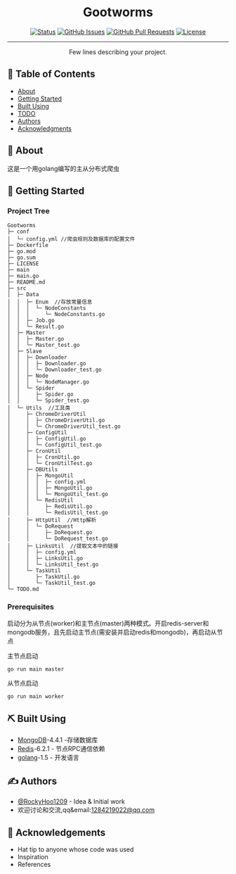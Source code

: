 <p align="center">
  <a href="" rel="noopener"></a>
</p>

<h1 align="center">Gootworms</h1>

<div align="center"> 

[![Status](https://img.shields.io/badge/status-active-success.svg)]()
[![GitHub Issues](https://img.shields.io/github/issues/kylelobo/The-Documentation-Compendium.svg)](https://github.com/kylelobo/The-Documentation-Compendium/issues)
[![GitHub Pull Requests](https://img.shields.io/github/issues-pr/kylelobo/The-Documentation-Compendium.svg)](https://github.com/kylelobo/The-Documentation-Compendium/pulls)
[![License](https://img.shields.io/badge/license-MIT-blue.svg)](/LICENSE)

</div>

---

<p align="center"> Few lines describing your project.
    <br> 
</p>

## 📝 Table of Contents

- [About](#about)
- [Getting Started](#getting_started)
- [Built Using](#built_using)
- [TODO](./TODO.md)
- [Authors](#authors)
- [Acknowledgments](#acknowledgement)

## 🧐 About <a name = "about"></a>
这是一个用golang编写的主从分布式爬虫

## 🏁 Getting Started <a name = "getting_started"></a>
### Project Tree
```
Gootworms
├─ conf
│  └─ config.yml //爬虫规则及数据库的配置文件
├─ Dockerfile   
├─ go.mod
├─ go.sum
├─ LICENSE
├─ main
├─ main.go
├─ README.md
├─ src
│  ├─ Data
│  │  ├─ Enum  //存放常量信息
│  │  │  └─ NodeConstants
│  │  │     └─ NodeConstants.go 
│  │  ├─ Job.go
│  │  └─ Result.go
│  ├─ Master
│  │  ├─ Master.go
│  │  └─ Master_test.go
│  ├─ Slave
│  │  ├─ Downloader
│  │  │  ├─ Downloader.go
│  │  │  └─ Downloader_test.go
│  │  ├─ Node
│  │  │  └─ NodeManager.go
│  │  └─ Spider
│  │     ├─ Spider.go
│  │     └─ Spider_test.go
│  └─ Utils  //工具类
│     ├─ ChromeDriverUtil
│     │  ├─ ChromeDriverUtil.go
│     │  └─ ChromeDriverUtil_test.go
│     ├─ ConfigUtil
│     │  ├─ ConfigUtil.go
│     │  └─ ConfigUtil_test.go
│     ├─ CronUtil
│     │  ├─ CronUtil.go
│     │  └─ CronUtilTest.go
│     ├─ DBUtils
│     │  ├─ MongoUtil
│     │  │  ├─ config.yml
│     │  │  ├─ MongoUtil.go
│     │  │  └─ MongoUtil_test.go
│     │  └─ RedisUtil
│     │     ├─ RedisUtil.go
│     │     └─ RedisUtil_test.go
│     ├─ HttpUtil  //Http解析
│     │  └─ DoRequest
│     │     ├─ DoRequest.go
│     │     └─ DoRequest_test.go
│     ├─ LinksUtil  //提取文本中的链接
│     │  ├─ config.yml
│     │  ├─ LinksUtil.go
│     │  └─ LinksUtil_test.go
│     └─ TaskUtil
│        ├─ TaskUtil.go
│        └─ TaskUtil_test.go
└─ TODO.md

```

### Prerequisites

启动分为从节点(worker)和主节点(master)两种模式。开启redis-server和mongodb服务，且先启动主节点(需安装并启动redis和mongodb)，再启动从节点


主节点启动
```
go run main master
```

从节点启动
```
go run main worker
```

## ⛏️ Built Using <a name = "built_using"></a>

- [MongoDB](https://www.mongodb.com/)-4.4.1 -存储数据库
- [Redis](https://expressjs.com/)-6.2.1 - 节点RPC通信依赖
- [golang](https://vuejs.org/)-1.5 - 开发语言


## ✍️ Authors <a name = "authors"></a>

- [@RockyHoo1209](https://github.com/RockyHoo1209) - Idea & Initial work
- 欢迎讨论和交流,qq&email:1284219022@qq.com

## 🎉 Acknowledgements <a name = "acknowledgement"></a>

- Hat tip to anyone whose code was used
- Inspiration
- References
  
